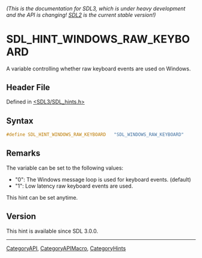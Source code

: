 ###### (This is the documentation for SDL3, which is under heavy development and the API is changing! [SDL2](https://wiki.libsdl.org/SDL2/) is the current stable version!)
# SDL_HINT_WINDOWS_RAW_KEYBOARD

A variable controlling whether raw keyboard events are used on Windows.

## Header File

Defined in [<SDL3/SDL_hints.h>](https://github.com/libsdl-org/SDL/blob/main/include/SDL3/SDL_hints.h)

## Syntax

```c
#define SDL_HINT_WINDOWS_RAW_KEYBOARD   "SDL_WINDOWS_RAW_KEYBOARD"
```

## Remarks

The variable can be set to the following values:

- "0": The Windows message loop is used for keyboard events. (default)
- "1": Low latency raw keyboard events are used.

This hint can be set anytime.

## Version

This hint is available since SDL 3.0.0.

----
[CategoryAPI](CategoryAPI), [CategoryAPIMacro](CategoryAPIMacro), [CategoryHints](CategoryHints)


